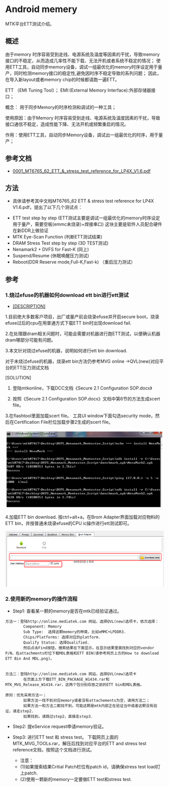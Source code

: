 # Android memery

MTK平台ETT测试介绍。

## 概述

由于memory 时序容易受到走线、电源系统及温度等因素的干扰，导致memory接口的不稳定，从而造成几率性不能下载、无法开机或者系统不稳定的情况；
使用ETT工具，自动同步memory设备，调试一组最优化的memory时序设定用于量产，同时检测memory接口的稳定性,避免因时序不稳定导致的系列问题；
因此，在导入新layout或者memory chip的时候都请跑一遍ETT。

ETT （EMI Tuning Tool）；
EMI:(External Memory Interface):外部存储器接口；
 

概念：
用于同步Memory的时序检测和调试的一种工具；
 

使用原因：由于Memory 时序容易受到走线、电源系统及温度因素的干扰，导致接口通信不稳定，造成性能下降、无法开机或频繁重启的情况。
 

作用：使用ETT工具，自动同步Memory设备，调试出一组最优化的时序，用于量产；


## 参考文档

* [0001_MT6765_62_ETT_&_stress_test_reference_for_LP4X_V1.6.pdf](refer/0001_MT6765_62_ETT_&_stress_test_reference_for_LP4X_V1.6.pdf)

## 方法

* 具体请参考其中文档MT6765_62 ETT & stress test reference for LP4X V1.6.pdf，提出了以下几个测试点：

- ETT test step by step (ETT测试主要是调试一组最优化的memory时序设定用于量产，需要空板(emmc未烧录)+焊接串口) 这块主要是软件人员配合硬件在新DDR上做验证
- MTK Eye-Scan Function (判断ETT测试结果)
- DRAM Stress Test step by step  (3D TEST测试) 
- Nenamark2 + DVFS for Fast-K (同上)
- Suspend/Resume (休眠唤醒压力测试)
- Reboot(DDR Reserve mode,Full-K,Fast-k)   （重启压力测试）

## 参考

### 1.烧过efuse的机器如何download ett bin进行ett测试

* [[DESCRIPTION]]([DESCRIPTION])
 
1.目前绝大多数客户项目，出厂或量产前会烧录efuse并开启secure boot，烧录efuse过后的cpu在用普通方式下载ETT bin时出现download fail.
 
2.在处理跟dram相关问题时，可能会需要对机器进行跑ETT测试，以便确认机器dram哪部分可能有问题。
 
3.本文针对烧过efuse的机器，说明如何进行ett bin download. 
 
  对于未烧过efuse的机器，烧录ett bin方法仍参考MVG online ->QVL(new)对应平台的ETT压力测试文档
 
[SOLUTION]
 
1. 登陆mtkonline，下载DCC文档《Secure 2.1 Configuration SOP.docx》
 
2. 按照《Secure 2.1 Configuration SOP.docx》文档中第6节的方法生成scert file。
 
3.在flashtool里面加载scert file。
  工具UI window下面勾选security mode，然后在Certification File栏位加载步骤2生成的scert file。

![0001_1.png](images/0001_1.png)


4.加载ETT bin download.
        按ctrl+alt+a，在Brom Adapter界面加载对应物料的ETT bin，并按普通未烧录efuse的CPU ic操作进行ett测试即可。

![0001_2.png](images/0001_2.png)

### 2.使用新的memory的操作流程

* Step1: 查看某一颗的memory是否在mtk已经验证通过。

```
方法一：登陆http://online.mediatek.com 网站，选择QVL(new)选项卡，依次选择：
        Component: Memory
        Sub Type:  选择这颗memory的种类，比如eMMC+LPDDR3.
        Chips/Platforms: 选择对应的platform.
        Qualify Status: 选择Qualified.
        然后点击Find按钮，搜索结果在下面显示。在显示结果里面找到对应的vendor P/N，在attachments栏位下载MDL表格和ETT BIN(请参考网页上方的How to download ETT Bin And MDL.png)。


方法二：登陆http://online.mediatek.com 网站，选择QVL(new)选项卡
        在页面上方下载ETT_BIN_PACKAGE_W1434.rar和MTK_MVG_Release_W1434.rar，这两个包分别存放之前的ETT bin和MDL表格。

原则：优先采用方法一；
        如果方法一找不到对应memory或者没有attachements为空，请用方法二；
        如果方法一和方法二都找不到，可能这颗是mtk内部正在验证当中或者这颗没有验证，请走step2.
        如果找到，请跳过step2，直接走step3.
```
* Step2: 提eService request申请memory验证。
 
* Step3: 进行ETT test 和 stress test。
下载网页上面的MTK_MVG_TOOLs.rar，解压后找到对应平台的ETT and stress test reference文档，按照这个文档进行测试。
  - 注意：
  - (1)如果搜索结果Critial Patch栏位有patch id，请确保stress test load打上patch.
  - (2)使用一颗新的memory一定要做ETT test和stress test.